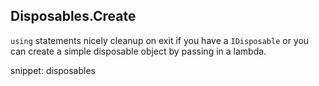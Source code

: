 ## Disposables.Create

`using` statements nicely cleanup on exit if you have a `IDisposable` or you can create a simple disposable object by passing in a lambda.  

snippet: disposables